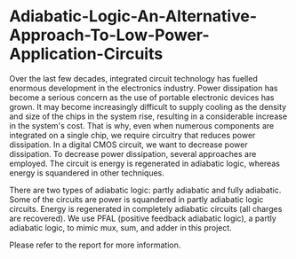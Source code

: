 # Adiabatic-Logic-An-Alternative-Approach-To-Low-Power-Application-Circuits
Over the last few decades, integrated circuit technology has fuelled enormous development in the electronics industry. Power dissipation has become a serious concern as the use of portable electronic devices has grown. It may become increasingly difficult to supply cooling as the density and size of the chips in the system rise, resulting in a considerable increase in the system's cost. That is why, even when numerous components are integrated on a single chip, we require circuitry that reduces power dissipation. In a digital CMOS circuit, we want to decrease power dissipation. To decrease power dissipation, several approaches are employed. The circuit is energy is regenerated in adiabatic logic, whereas energy is squandered in other techniques. 

There are two types of adiabatic logic: partly adiabatic and fully adiabatic. Some of the circuits are power is squandered in partly adiabatic logic circuits. Energy is regenerated in completely adiabatic circuits (all charges are recovered). We use PFAL (positive feedback adiabatic logic), a partly adiabatic logic, to mimic mux, sum, and adder in this project. 

Please refer to the report for more information.
